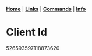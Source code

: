 [**Home**](index.md) | [**Links**](links.md) | [**Commands**](commands.md) | [**Info**](info.md)
# Client Id
526593597118873620
